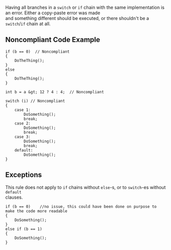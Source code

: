 
Having all branches in a `switch` or `if` chain with the same implementation is an error. Either a copy-paste error was made<br>and something different should be executed, or there shouldn't be a `switch`/`if` chain at all.

## Noncompliant Code Example


    if (b == 0)  // Noncompliant
    {
        DoTheThing();
    }
    else
    {
        DoTheThing();
    }
    
    int b = a &gt; 12 ? 4 : 4;  // Noncompliant
    
    switch (i) // Noncompliant
    {
        case 1:
            DoSomething();
            break;
        case 2:
            DoSomething();
            break;
        case 3:
            DoSomething();
            break;
        default:
            DoSomething();
    }


## Exceptions

This rule does not apply to `if` chains without `else`-s, or to `switch`-es without `default`<br>clauses.


    if (b == 0)    //no issue, this could have been done on purpose to make the code more readable
    {
        DoSomething();
    }
    else if (b == 1)
    {
        DoSomething();
    }

